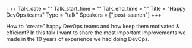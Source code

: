 +++
Talk_date = ""
Talk_start_time = ""
Talk_end_time = ""
Title = "Happy DevOps teams"
Type = "talk"
Speakers = ["joost-saanen"]
+++

How to “create” happy DevOps teams and how keep them motivated & efficient? In this talk I want to share the most important improvements we made in the 10 years of experience we had doing DevOps.
